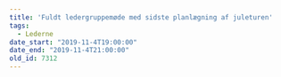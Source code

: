 ```yaml
---
title: 'Fuldt ledergruppemøde med sidste planlægning af juleturen'
tags:
  - Lederne
date_start: "2019-11-4T19:00:00"
date_end: "2019-11-4T21:00:00"
old_id: 7312
---
```


